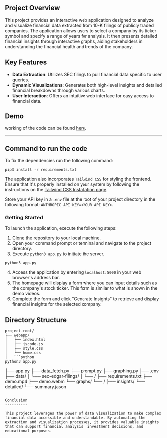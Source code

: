 Project Overview
----------------

This project provides an interactive web application designed to analyze and visualize financial data extracted from 10-K filings of publicly traded companies. The application allows users to select a company by its ticker symbol and specify a range of years for analysis. It then presents detailed financial insights through interactive graphs, aiding stakeholders in understanding the financial health and trends of the company.

Key Features
------------

-   **Data Extraction**: Utilizes SEC filings to pull financial data specific to user queries.
-   **Dynamic Visualizations**: Generates both high-level insights and detailed financial breakdowns through various charts.
-   **User Interaction**: Offers an intuitive web interface for easy access to financial data.



## Demo 
working of the code can be found [here](demo.mp4).
* * * * *

## Command to run the code
To fix the dependencies run the following command:
```
pip3 install -r requirements.txt
```

The application also incorporates `Tailwind CSS` for styling the frontend. Ensure that it's properly installed on your system by following the instructions on the [Tailwind CSS Installation page](https://tailwindcss.com/docs/installation).

Store your API key in a `.env` file at the root of your project directory in the following format: `ANTHROPIC_API_KEY=<YOUR_API_KEY>`.

### Getting Started

To launch the application, execute the following steps:

1.  Clone the repository to your local machine.
2.  Open your command prompt or terminal and navigate to the project directory.
3.  Execute `python3 app.py` to initiate the server.
```python
python3 app.py
```
4.  Access the application by entering `localhost:5000` in your web browser's address bar.
5.  The homepage will display a form where you can input details such as the company's stock ticker. This form is similar to what is shown in the demo videos.
6.  Complete the form and click "Generate Insights" to retrieve and display financial insights for the selected company.

## Directory Structure
```
project-root/
├── webapp/
│   ├── index.html
│   ├── jscode.js
│   ├── style.css
│   └── home.css
|   ```python
python3 app.py
```
├── app.py
├── data_fetch.py
├── prompt.py
├── graphing.py
├── .env 
├── data/
│   └── sec-edgar-filings/
│       └── <ticker>/
├── requirements.txt
├── demo.mp4
├── demo.webm
└── graphs/
    └── <ticker>/
        ├── insights/
        └── detailed/
        └── summary.jason
```

Conclusion
----------

This project leverages the power of data visualization to make complex financial data accessible and understandable. By automating the extraction and visualization processes, it provides valuable insights that can support financial analysis, investment decisions, and educational purposes.